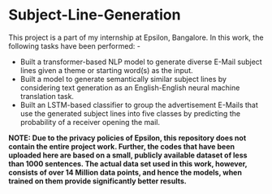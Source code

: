 # Subject-Line-Generation

This project is a part of my internship at Epsilon, Bangalore. In this work, the following tasks have been performed: -
- Built a transformer-based NLP model to generate diverse E-Mail subject lines given a theme or starting word(s) as the input.
- Built a model to generate semantically similar subject lines by considering text generation as an English-English neural machine
translation task.
- Built an LSTM-based classifier to group the advertisement E-Mails that use the generated subject lines into five classes by predicting the probability of a receiver opening the mail.

**NOTE: Due to the privacy policies of Epsilon, this repository does not contain the entire project work. Further, the codes that have been uploaded here are based on a small, publicly available dataset of less than 1000 sentences. The actual data set used in this work, however, consists of over 14 Million data points, and hence the models, when trained on them provide significantly better results.**
